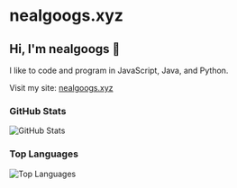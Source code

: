 # nealgoogs.xyz

## Hi, I'm nealgoogs 👋
I like to code and program in JavaScript, Java, and Python.

Visit my site: [nealgoogs.xyz](https://nealgoogs.xyz)

### GitHub Stats
![GitHub Stats](https://github-readme-stats.vercel.app/api?username=nealgoogs&show_icons=true&theme=default)

### Top Languages
![Top Languages](https://github-readme-stats.vercel.app/api/top-langs/?username=nealgoogs&layout=compact&theme=default)
